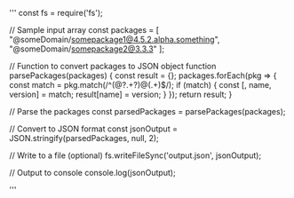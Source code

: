 '''
const fs = require('fs');

// Sample input array
const packages = [
  "@someDomain/somepackage1@4.5.2.alpha.something",
  "@someDomain/somepackage2@3.3.3"
];

// Function to convert packages to JSON object
function parsePackages(packages) {
  const result = {};
  packages.forEach(pkg => {
    const match = pkg.match(/^(@?.+?)@(.+)$/);
    if (match) {
      const [, name, version] = match;
      result[name] = version;
    }
  });
  return result;
}

// Parse the packages
const parsedPackages = parsePackages(packages);

// Convert to JSON format
const jsonOutput = JSON.stringify(parsedPackages, null, 2);

// Write to a file (optional)
fs.writeFileSync('output.json', jsonOutput);

// Output to console
console.log(jsonOutput);


'''